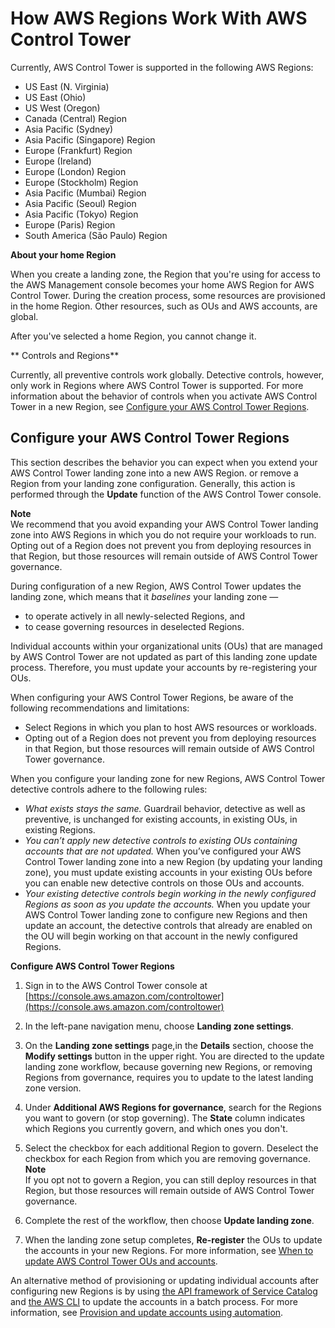 # How AWS Regions Work With AWS Control Tower<a name="region-how"></a>

Currently, AWS Control Tower is supported in the following AWS Regions:
+ US East \(N\. Virginia\)
+ US East \(Ohio\)
+ US West \(Oregon\)
+ Canada \(Central\) Region
+ Asia Pacific \(Sydney\)
+ Asia Pacific \(Singapore\) Region
+ Europe \(Frankfurt\) Region
+ Europe \(Ireland\)
+ Europe \(London\) Region
+ Europe \(Stockholm\) Region
+ Asia Pacific \(Mumbai\) Region 
+ Asia Pacific \(Seoul\) Region 
+ Asia Pacific \(Tokyo\) Region 
+ Europe \(Paris\) Region 
+ South America \(São Paulo\) Region 

**About your home Region**

When you create a landing zone, the Region that you're using for access to the AWS Management console becomes your home AWS Region for AWS Control Tower\. During the creation process, some resources are provisioned in the home Region\. Other resources, such as OUs and AWS accounts, are global\.

 After you've selected a home Region, you cannot change it\.

** Controls and Regions**

Currently, all preventive controls work globally\. Detective controls, however, only work in Regions where AWS Control Tower is supported\. For more information about the behavior of controls when you activate AWS Control Tower in a new Region, see [Configure your AWS Control Tower Regions](#deploying-to-new-region)\.

## Configure your AWS Control Tower Regions<a name="deploying-to-new-region"></a>

This section describes the behavior you can expect when you extend your AWS Control Tower landing zone into a new AWS Region\. or remove a Region from your landing zone configuration\. Generally, this action is performed through the **Update** function of the AWS Control Tower console\.

**Note**  
We recommend that you avoid expanding your AWS Control Tower landing zone into AWS Regions in which you do not require your workloads to run\. Opting out of a Region does not prevent you from deploying resources in that Region, but those resources will remain outside of AWS Control Tower governance\.

During configuration of a new Region, AWS Control Tower updates the landing zone, which means that it *baselines* your landing zone  —
+ to operate actively in all newly\-selected Regions, and
+ to cease governing resources in deselected Regions\.

Individual accounts within your organizational units \(OUs\) that are managed by AWS Control Tower are not updated as part of this landing zone update process\. Therefore, you must update your accounts by re\-registering your OUs\. 

When configuring your AWS Control Tower Regions, be aware of the following recommendations and limitations:
+ Select Regions in which you plan to host AWS resources or workloads\.
+ Opting out of a Region does not prevent you from deploying resources in that Region, but those resources will remain outside of AWS Control Tower governance\.

When you configure your landing zone for new Regions, AWS Control Tower detective controls adhere to the following rules:
+ *What exists stays the same\.* Guardrail behavior, detective as well as preventive, is unchanged for existing accounts, in existing OUs, in existing Regions\.
+ *You can’t apply new detective controls to existing OUs containing accounts that are not updated\.* When you’ve configured your AWS Control Tower landing zone into a new Region \(by updating your landing zone\), you must update existing accounts in your existing OUs before you can enable new detective controls on those OUs and accounts\.
+ *Your existing detective controls begin working in the newly configured Regions as soon as you update the accounts\.* When you update your AWS Control Tower landing zone to configure new Regions and then update an account, the detective controls that already are enabled on the OU will begin working on that account in the newly configured Regions\. 

**Configure AWS Control Tower Regions**

1. Sign in to the AWS Control Tower console at [https://console.aws.amazon.com/controltower](https://console.aws.amazon.com/controltower)

1. In the left\-pane navigation menu, choose **Landing zone settings**\.

1. On the **Landing zone settings** page,in the **Details** section, choose the **Modify settings** button in the upper right\. You are directed to the update landing zone workflow, because governing new Regions, or removing Regions from governance, requires you to update to the latest landing zone version\. 

1. Under **Additional AWS Regions for governance**, search for the Regions you want to govern \(or stop governing\)\. The **State** column indicates which Regions you currently govern, and which ones you don't\.

1. Select the checkbox for each additional Region to govern\. Deselect the checkbox for each Region from which you are removing governance\. 
**Note**  
If you opt not to govern a Region, you can still deploy resources in that Region, but those resources will remain outside of AWS Control Tower governance\.

1. Complete the rest of the workflow, then choose **Update landing zone**\.

1. When the landing zone setup completes, **Re\-register** the OUs to update the accounts in your new Regions\. For more information, see [When to update AWS Control Tower OUs and accounts](update-existing-accounts.md)\.

An alternative method of provisioning or updating individual accounts after configuring new Regions is by using [the API framework of Service Catalog](https://docs.aws.amazon.com/servicecatalog/latest/dg/API_Reference.html) and [the AWS CLI](https://docs.aws.amazon.com/cli/latest/reference/servicecatalog/index.html) to update the accounts in a batch process\. For more information, see [Provision and update accounts using automation](update-accounts-by-script.md)\.